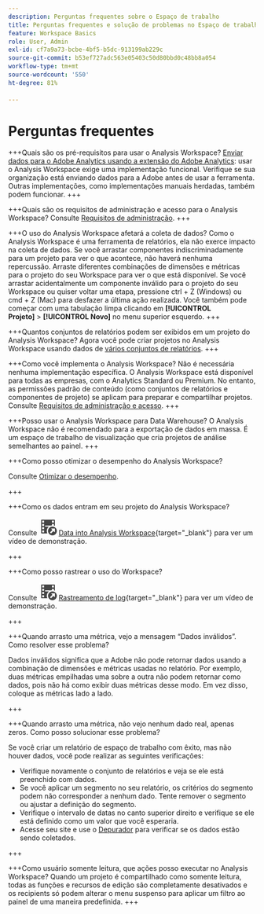 ```yaml
---
description: Perguntas frequentes sobre o Espaço de trabalho
title: Perguntas frequentes e solução de problemas no Espaço de trabalho
feature: Workspace Basics
role: User, Admin
exl-id: cf7a9a73-bcbe-4bf5-b5dc-913199ab229c
source-git-commit: b53ef727adc563e05403c50d80bbd0c48bb8a054
workflow-type: tm+mt
source-wordcount: '550'
ht-degree: 81%

---
```


# Perguntas frequentes

+++Quais são os pré-requisitos para usar o Analysis Workspace?
[Enviar dados para o Adobe Analytics usando a extensão do Adobe Analytics](/help/implement/launch/validate-publish-prod.md): usar o Analysis Workspace exige uma implementação funcional. Verifique se sua organização está enviando dados para a Adobe antes de usar a ferramenta. Outras implementações, como implementações manuais herdadas, também podem funcionar.
+++

+++Quais são os requisitos de administração e acesso para o Analysis Workspace?
Consulte [Requisitos de administração](/help/analyze/analysis-workspace/workspace-faq/frequently-asked-questions-analysis-workspace.md).
+++

+++O uso do Analysis Workspace afetará a coleta de dados?
Como o Analysis Workspace é uma ferramenta de relatórios, ela não exerce impacto na coleta de dados. Se você arrastar componentes indiscriminadamente para um projeto para ver o que acontece, não haverá nenhuma repercussão. Arraste diferentes combinações de dimensões e métricas para o projeto do seu Workspace para ver o que está disponível. Se você arrastar acidentalmente um componente inválido para o projeto do seu Workspace ou quiser voltar uma etapa, pressione ctrl + Z (Windows) ou cmd + Z (Mac) para desfazer a última ação realizada. Você também pode começar com uma tabulação limpa clicando em **[!UICONTROL Projeto]** > **[!UICONTROL Novo]** no menu superior esquerdo.
+++

+++Quantos conjuntos de relatórios podem ser exibidos em um projeto do Analysis Workspace?
Agora você pode criar projetos no Analysis Workspace usando dados de [vários conjuntos de relatórios](https://experienceleague.adobe.com/docs/analytics/analyze/analysis-workspace/build-workspace-project/multiple-report-suites.html?lang=pt-BR).
+++

+++Como você implementa o Analysis Workspace?
Não é necessária nenhuma implementação específica. O Analysis Workspace está disponível para todas as empresas, com o Analytics Standard ou Premium. No entanto, as permissões padrão de conteúdo (como conjuntos de relatórios e componentes de projeto) se aplicam para preparar e compartilhar projetos. Consulte [Requisitos de administração e acesso](/help/analyze/analysis-workspace/workspace-faq/frequently-asked-questions-analysis-workspace.md).
+++

+++Posso usar o Analysis Workspace para Data Warehouse?
O Analysis Workspace não é recomendado para a exportação de dados em massa. É um espaço de trabalho de visualização que cria projetos de análise semelhantes ao painel.
+++

+++Como posso otimizar o desempenho do Analysis Workspace?

Consulte [Otimizar o desempenho](/help/analyze/analysis-workspace/workspace-faq/optimizing-performance.md).

+++

+++Como os dados entram em seu projeto do Analysis Workspace?

Consulte ![VideoCheckedOut](/help/assets/icons/VideoCheckedOut.svg) [Data into Analysis Workspace](https://video.tv.adobe.com/v/31072?quality=12&learn=on){target="_blank"} para ver um vídeo de demonstração.

+++

+++Como posso rastrear o uso do Workspace?

Consulte ![VideoCheckedOut](/help/assets/icons/VideoCheckedOut.svg) [Rastreamento de log](https://video.tv.adobe.com/v/29768?quality=12&learn=on){target="_blank"} para ver um vídeo de demonstração.

+++

+++Quando arrasto uma métrica, vejo a mensagem “Dados inválidos”. Como resolver esse problema?

Dados inválidos significa que a Adobe não pode retornar dados usando a combinação de dimensões e métricas usadas no relatório. Por exemplo, duas métricas empilhadas uma sobre a outra não podem retornar como dados, pois não há como exibir duas métricas desse modo. Em vez disso, coloque as métricas lado a lado.

+++

+++Quando arrasto uma métrica, não vejo nenhum dado real, apenas zeros. Como posso solucionar esse problema?

Se você criar um relatório de espaço de trabalho com êxito, mas não houver dados, você pode realizar as seguintes verificações:

* Verifique novamente o conjunto de relatórios e veja se ele está preenchido com dados.
* Se você aplicar um segmento no seu relatório, os critérios do segmento podem não corresponder a nenhum dado. Tente remover o segmento ou ajustar a definição do segmento.
* Verifique o intervalo de datas no canto superior direito e verifique se ele está definido como um valor que você esperaria.
* Acesse seu site e use o [Depurador](https://experienceleague.adobe.com/docs/debugger/using/experience-cloud-debugger.html?lang=pt-BR) para verificar se os dados estão sendo coletados.


+++

+++Como usuário somente leitura, que ações posso executar no Analysis Workspace?
Quando um projeto é compartilhado como somente leitura, todas as funções e recursos de edição são completamente desativados e os recipients só podem alterar o menu suspenso para aplicar um filtro ao painel de uma maneira predefinida.
+++
